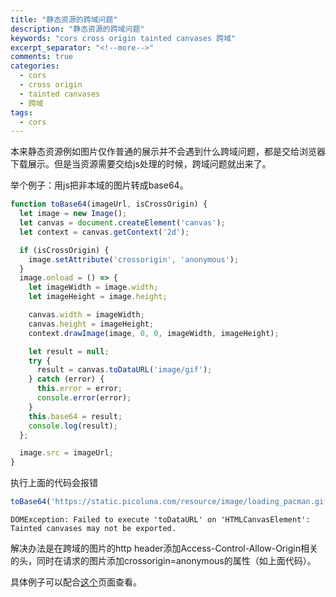 ```yaml
---
title: "静态资源的跨域问题"
description: "静态资源的跨域问题"
keywords: "cors cross origin tainted canvases 跨域"
excerpt_separator: "<!--more-->"
comments: true
categories:
  - cors
  - cross origin
  - tainted canvases
  - 跨域
tags:
  - cors
---
```


本来静态资源例如图片仅作普通的展示并不会遇到什么跨域问题，都是交给浏览器下载展示。但是当资源需要交给js处理的时候，跨域问题就出来了。

举个例子：用js把非本域的图片转成base64。

```javascript
function toBase64(imageUrl, isCrossOrigin) {
  let image = new Image();
  let canvas = document.createElement('canvas');
  let context = canvas.getContext('2d');

  if (isCrossOrigin) {
    image.setAttribute('crossorigin', 'anonymous');
  }
  image.onload = () => {
    let imageWidth = image.width;
    let imageHeight = image.height;

    canvas.width = imageWidth;
    canvas.height = imageHeight;
    context.drawImage(image, 0, 0, imageWidth, imageHeight);

    let result = null;
    try {
      result = canvas.toDataURL('image/gif');
    } catch (error) {
      this.error = error;
      console.error(error);
    }
    this.base64 = result;
    console.log(result);
  };

  image.src = imageUrl;
}
```

执行上面的代码会报错

```javascript
toBase64('https://static.picoluna.com/resource/image/loading_pacman.gif', false);
```

```text
DOMException: Failed to execute 'toDataURL' on 'HTMLCanvasElement': Tainted canvases may not be exported.
```

解决办法是在跨域的图片的http header添加Access-Control-Allow-Origin相关的头，同时在请求的图片添加crossorigin=anonymous的属性（如上面代码）。

具体例子可以配合[这个](https://jamais.picoluna.com/m/subject/blog_sample/origin_of_static_resource/)页面查看。
